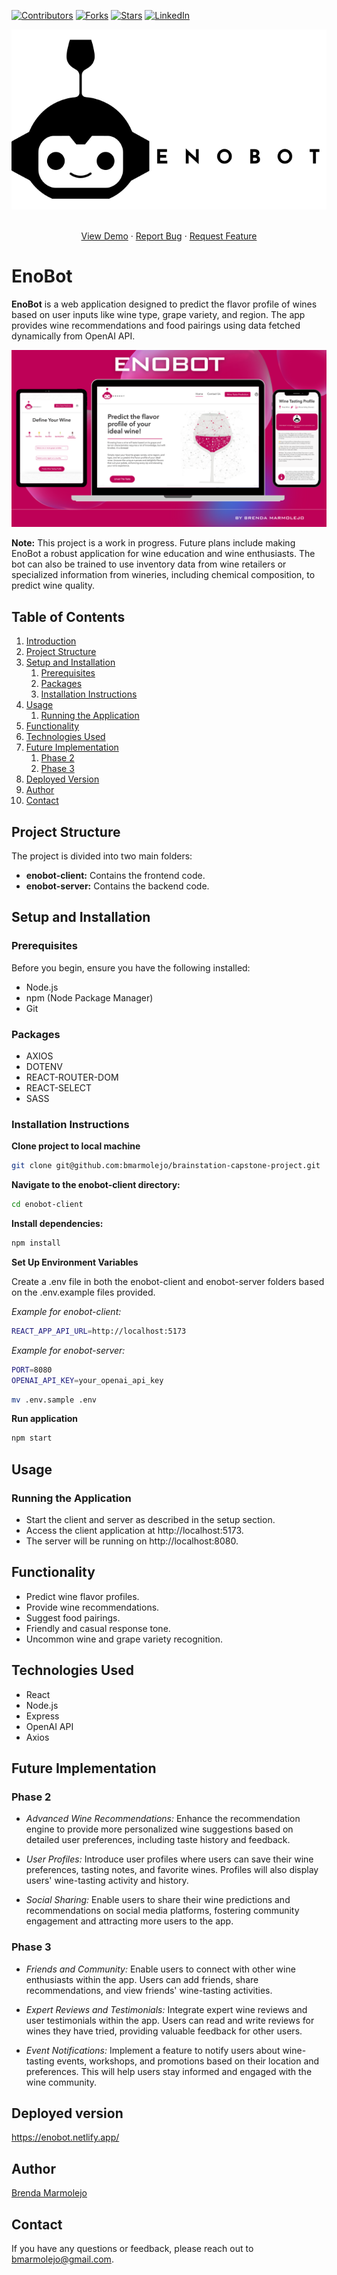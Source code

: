 [![Contributors][contributors-shield]][contributors-url]
[![Forks][forks-shield]][forks-url]
[![Stars][stars-shield]][stars-url]
[![LinkedIn][linkedin-shield]][linkedin-url]

[contributors-shield]: https://img.shields.io/github/contributors/bmarmolejo/enobot.svg?style=for-the-badge
[contributors-url]: https://github.com/bmarmolejo/enobot/graphs/contributors
[forks-shield]: https://img.shields.io/github/forks/bmarmolejo/enobot.svg?style=for-the-badge
[forks-url]: https://github.com/bmarmolejo/enobot/network/members
[stars-shield]: https://img.shields.io/github/stars/bmarmolejo/enobot.svg?style=for-the-badge
[stars-url]: https://github.com/bmarmolejo/enobot/stargazers
[linkedin-shield]: https://img.shields.io/badge/LinkedIn-Follow%20Me-blue?style=for-the-badge&logo=linkedin
[linkedin-url]: https://www.linkedin.com/in/bmarmolejo

![EnoBotLogo](https://raw.githubusercontent.com/bmarmolejo/brainstation-capstone-project/develop/enobot-client/src/assets/images/logo-black.svg)

<p align="center">
    <br />
    <a href="https://enobot.netlify.app/">View Demo</a>
    ·
    <a href="https://github.com/bmarmolejo/brainstation-capstone-project/issues/new?labels=bug&template=bug-report---.md">Report Bug</a>
    ·
    <a href="https://github.com/bmarmolejo/brainstation-capstone-project/issues/new?labels=enhancement&template=feature-request---.md">Request Feature</a>
  </p>


# EnoBot

**EnoBot** is a web application designed to predict the flavor profile of wines based on user inputs like wine type, grape variety, and region. The app provides wine recommendations and food pairings using data fetched dynamically from OpenAI API.

![EnoBotFront](https://raw.githubusercontent.com/bmarmolejo/brainstation-capstone-project/develop/enobot-client/src/assets/images/enobot-frontpage.png)

**Note:** This project is a work in progress. Future plans include making EnoBot a robust application for wine education and wine enthusiasts. The bot can also be trained to use inventory data from wine retailers or specialized information from wineries, including chemical composition, to predict wine quality.

## Table of Contents

1. [Introduction](#introduction)
2. [Project Structure](#project-structure)
3. [Setup and Installation](#setup-and-installation)
   1. [Prerequisites](#prerequisites)
   2. [Packages](#packages)
   3. [Installation Instructions](#installation-instructions)
4. [Usage](#usage)
   1. [Running the Application](#running-the-application)
5. [Functionality](#functionality)
6. [Technologies Used](#technologies-used)
7. [Future Implementation](#future-implementation)
   1. [Phase 2](#phase-2)
   2. [Phase 3](#phase-3)
8. [Deployed Version](#deployed-version)
9. [Author](#author)
10. [Contact](#contact)

## Project Structure
The project is divided into two main folders:

- **enobot-client:** Contains the frontend code.
- **enobot-server:** Contains the backend code.

## Setup and Installation

### Prerequisites
Before you begin, ensure you have the following installed:

- Node.js
- npm (Node Package Manager)
- Git


### Packages
- AXIOS
- DOTENV 
- REACT-ROUTER-DOM 
- REACT-SELECT
- SASS 
### Installation Instructions

**Clone project to local machine**
```zsh
git clone git@github.com:bmarmolejo/brainstation-capstone-project.git
```
**Navigate to the enobot-client directory:**

```zsh
cd enobot-client
```

**Install dependencies:**

```zsh
npm install 
```
**Set Up Environment Variables**

Create a .env file in both the enobot-client and enobot-server folders based on the .env.example files provided.

*Example for enobot-client:*

```zsh
REACT_APP_API_URL=http://localhost:5173
```
*Example for enobot-server:*
```zsh
PORT=8080
OPENAI_API_KEY=your_openai_api_key
```

```zsh
mv .env.sample .env
```
  

**Run application**

```zsh
npm start
```

## Usage
### Running the Application
- Start the client and server as described in the setup section.
- Access the client application at http://localhost:5173.
- The server will be running on http://localhost:8080.

## Functionality

- Predict wine flavor profiles.
- Provide wine recommendations.
- Suggest food pairings.
- Friendly and casual response tone.
- Uncommon wine and grape variety recognition.

## Technologies Used
- React
- Node.js
- Express
- OpenAI API
- Axios

## Future Implementation 


### Phase 2

- *Advanced Wine Recommendations:* Enhance the recommendation engine to provide more personalized wine suggestions based on detailed user preferences, including taste history and feedback.

- *User Profiles:* Introduce user profiles where users can save their wine preferences, tasting notes, and favorite wines. Profiles will also display users' wine-tasting activity and history.

- *Social Sharing:* Enable users to share their wine predictions and recommendations on social media platforms, fostering community engagement and attracting more users to the app.

### Phase 3

- *Friends and Community:* Enable users to connect with other wine enthusiasts within the app. Users can add friends, share recommendations, and view friends' wine-tasting activities.

- *Expert Reviews and Testimonials:* Integrate expert wine reviews and user testimonials within the app. Users can read and write reviews for wines they have tried, providing valuable feedback for other users.

- *Event Notifications:* Implement a feature to notify users about wine-tasting events, workshops, and promotions based on their location and preferences. This will help users stay informed and engaged with the wine community. 

## Deployed version

https://enobot.netlify.app/



## Author

[Brenda Marmolejo](https://github.com/bmarmolejo)

## Contact
If you have any questions or feedback, please reach out to bmarmolejo@gmail.com.